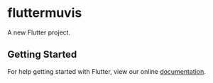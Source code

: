 # fluttermuvis

A new Flutter project.

## Getting Started

For help getting started with Flutter, view our online
[documentation](https://flutter.io/).
